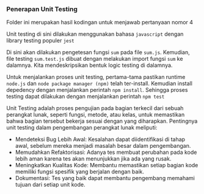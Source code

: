 ### Penerapan Unit Testing

Folder ini merupakan hasil kodingan untuk menjawab pertanyaan nomor 4

Unit testing di sini dilakukan menggunakan bahasa `javascript` dengan library testing populer `jest`

Di sini akan dilakukan pengetesan fungsi `sum` pada file `sum.js`. Kemudian, file testing `sum.test.js` dibuat dengan melakukan import fungsi `sum` ke dalamnya. Kita mendeskripsikan bentuk logic testing di dalamnya.

Untuk menjalankan proses unit testing, pertama-tama pastikan runtime `node.js` dan `node package manager (npm)` telah ter-install. Kemudian install depedency dengan menjalankan perintah `npm install`. Sehingga proses testing dapat dilakukan dengan menjalankan perintah `npm test`

Unit Testing adalah proses pengujian pada bagian terkecil dari sebuah perangkat lunak, seperti fungsi, metode, atau kelas, untuk memastikan bahwa bagian tersebut bekerja sesuai dengan yang diharapkan. Pentingnya unit testing dalam pengembangan perangkat lunak meliputi:

- Mendeteksi Bug Lebih Awal: Kesalahan dapat diidentifikasi di tahap awal, sebelum mereka menjadi masalah besar dalam pengembangan.
- Memudahkan Refaktorisasi: Adanya tes membuat perubahan pada kode lebih aman karena tes akan menunjukkan jika ada yang rusak.
- Meningkatkan Kualitas Kode: Membantu memastikan setiap bagian kode memiliki fungsi spesifik yang berjalan dengan baik.
- Dokumentasi: Tes yang baik dapat membantu pengembang memahami tujuan dari setiap unit kode.
